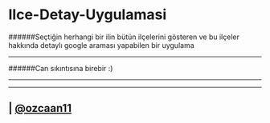 # Ilce-Detay-Uygulamasi


######Seçtiğin herhangi bir ilin bütün ilçelerini gösteren ve bu ilçeler hakkında detaylı google araması yapabilen bir uygulama

---------


######Can sıkıntısına birebir :)



----------------------


----------------------

| [@ozcaan11](https://www.twitter.com/ozcaan11)
----
